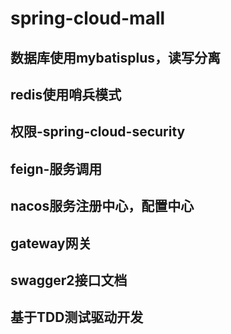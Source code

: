 # spring-cloud-mall
## 数据库使用mybatisplus，读写分离
## redis使用哨兵模式
## 权限-spring-cloud-security
## feign-服务调用
## nacos服务注册中心，配置中心
## gateway网关
## swagger2接口文档
## 基于TDD测试驱动开发
